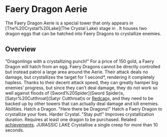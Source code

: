 # Faery Dragon Aerie

The Faery Dragon Aerie is a special tower that only appears in [The%20Crystal%20Lake](The Crystal Lake) stage in . It houses two dragon eggs that can be hatched into Faery Dragons to crystallize enemies.
## Overview

"Dragonlings with a crystallizing punch!"
For a price of 150 gold, a Faery Dragon will hatch from an egg. Faery Dragons cannot be directly controlled but instead patrol a large area around the Aerie. Their attack deals no damage, but crystallizes the target for 1 second*, rendering it completely hapless. Thanks to their decent attack speed, they can greatly hamper big enemies' progress, but since they can't deal damage, they do not work so well against floods of [Sword%20Spider](Sword Spider)s, [Satyr%20Cutthroat](Satyr Cutthroat)s or [Redcap](Redcap)s, and they need to be backed up by other towers that can actually deal damage and kill enemies.
Abilities.
Hatch a Dragon.
 "Here there be Dragons!"
Hatch a Faery Dragon to crystallize your foes.
Harder Crystal.
 "Stay put!"
Improves crystallization duration. Requires at least one dragon to be purchased.
Related [achievements](achievements).
 JURASSIC LAKE Crystallise a single creep for more than 10 seconds.